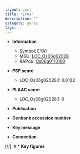 ```yaml
---
layout: post
title: "EYA1"
description: ""
category: genes
tags: 
---
```


* **Information**  
    + Symbol: EYA1  
    + MSU: [LOC_Os06g02028](http://rice.plantbiology.msu.edu/cgi-bin/ORF_infopage.cgi?orf=LOC_Os06g02028)  
    + RAPdb: [Os06g0110100](http://rapdb.dna.affrc.go.jp/viewer/gbrowse_details/irgsp1?name=Os06g0110100)  

* **PSP score**  
    + LOC_Os06g02028.1: 0.0162 

* **PLAAC score**  
    + LOC_Os06g02028.1: 0 

* **Publication**  

* **Genbank accession number**  

* **Key message**  

* **Connection**  

[//]: # * **Key figures**  


